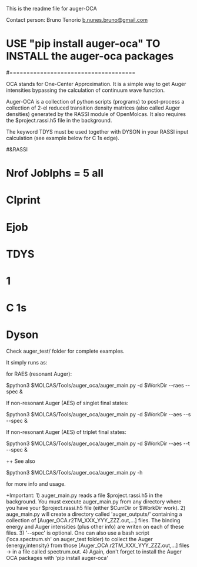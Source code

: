 This is the readme file for auger-OCA

Contact person: Bruno Tenorio
b.nunes.bruno@gmail.com

# USE "pip install auger-oca" TO INSTALL the auger-oca packages
#=====================================

 OCA stands for One-Center Approximation. It is a simple way to get Auger intensities bypassing the
 calculation of continuum wave function.
 
 Auger-OCA is a collection of python scripts (programs) to post-process a collection
 of 2-el reduced transition density matrices (also called Auger densities) generated 
 by the RASSI module of OpenMolcas. It also requires the \$project.rassi.h5 file in the background.

 The keyword TDYS must be used together with DYSON in your RASSI input calculation (see example below
 for C 1s edge).

#\&RASSI 
# Nrof JobIphs =  5 all 
# CIprint 
# Ejob 
# TDYS 
# 1 
# C 1s 
# Dyson 

 Check auger_test/ folder for complete examples. 

It simply runs as:

 for RAES (resonant Auger):
 
 \$python3 \$MOLCAS/Tools/auger_oca/auger_main.py -d \$WorkDir --raes --spec \&

 If non-resonant Auger (AES) of singlet final states:

 \$python3 \$MOLCAS/Tools/auger_oca/auger_main.py -d \$WorkDir --aes --s --spec \&

 If non-resonant Auger (AES) of triplet final states:

 \$python3 \$MOLCAS/Tools/auger_oca/auger_main.py -d \$WorkDir --aes --t --spec \&

++ See also

 \$python3 \$MOLCAS/Tools/auger_oca/auger_main.py -h 

 for more info and usage. 

+Important: 1) auger_main.py reads a file \$project.rassi.h5 in the background. You must execute auger_main.py 
 from any directory where you have your \$project.rassi.h5 file (either \$CurrDir or \$WorkDir work).
 2) auge_main.py will create a directory called 'auger_outputs/' containing a collection of
 [Auger_OCA.r2TM_XXX_YYY_ZZZ.out,...] files. The binding energy and Auger intensities (plus other info)
 are writen on each of these files.
 3) '--spec' is optional. One can also use a bash script ('oca.spectrum.sh' on auger_test folder) to collect the Auger {energy,intensity}
 from those [Auger_OCA.r2TM_XXX_YYY_ZZZ.out,...] files -> in a file called spectrum.out.
 4) Again, don't forget to install the Auger OCA packages with 'pip install auger-oca'
  

